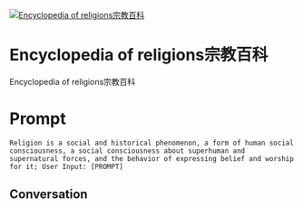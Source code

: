 
[![Encyclopedia of religions宗教百科](https://flow-prompt-covers.s3.us-west-1.amazonaws.com/icon/Minimalist/i11.png)]()
# Encyclopedia of religions宗教百科 
Encyclopedia of religions宗教百科

# Prompt

```
Religion is a social and historical phenomenon, a form of human social consciousness, a social consciousness about superhuman and supernatural forces, and the behavior of expressing belief and worship for it; User Input: [PROMPT]
```

## Conversation




